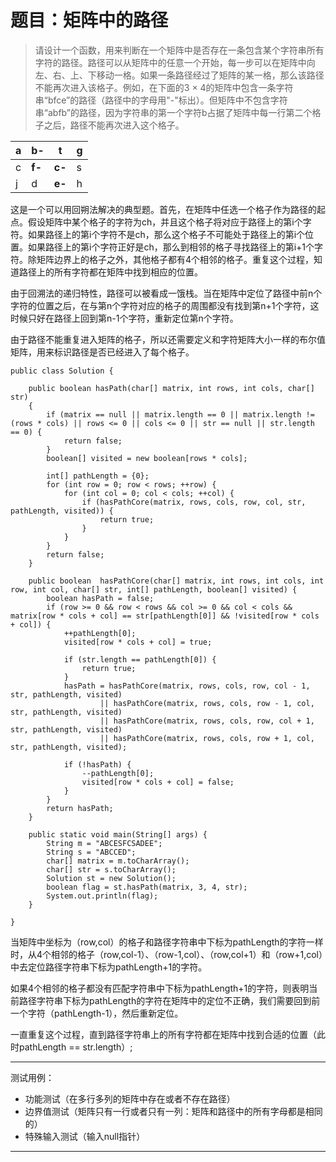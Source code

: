 # 题目：矩阵中的路径

> 请设计一个函数，用来判断在一个矩阵中是否存在一条包含某个字符串所有字符的路径。路径可以从矩阵中的任意一个开始，每一步可以在矩阵中向左、右、上、下移动一格。如果一条路径经过了矩阵的某一格，那么该路径不能再次进入该格子。例如，在下面的3 × 4的矩阵中包含一条字符串“bfce”的路径（路径中的字母用"-"标出）。但矩阵中不包含字符串“abfb”的路径，因为字符串的第一个字符b占据了矩阵中每一行第二个格子之后，路径不能再次进入这个格子。

a|**b-**|t|g
-|-|-|-
c|**f-**|**c-**|s
j|d|**e-**|h

这是一个可以用回朔法解决的典型题。首先，在矩阵中任选一个格子作为路径的起点。假设矩阵中某个格子的字符为ch，并且这个格子将对应于路径上的第i个字符。如果路径上的第i个字符不是ch，那么这个格子不可能处于路径上的第i个位置。如果路径上的第i个字符正好是ch，那么到相邻的格子寻找路径上的第i+1个字符。除矩阵边界上的格子之外，其他格子都有4个相邻的格子。重复这个过程，知道路径上的所有字符都在矩阵中找到相应的位置。

由于回溯法的递归特性，路径可以被看成一饿栈。当在矩阵中定位了路径中前n个字符的位置之后，在与第n个字符对应的格子的周围都没有找到第n+1个字符，这时候只好在路径上回到第n-1个字符，重新定位第n个字符。

由于路径不能重复进入矩阵的格子，所以还需要定义和字符矩阵大小一样的布尔值矩阵，用来标识路径是否已经进入了每个格子。

```
public class Solution {

    public boolean hasPath(char[] matrix, int rows, int cols, char[] str)
    {
        if (matrix == null || matrix.length == 0 || matrix.length != (rows * cols) || rows <= 0 || cols <= 0 || str == null || str.length == 0) {
            return false;
        }
        boolean[] visited = new boolean[rows * cols];

        int[] pathLength = {0};
        for (int row = 0; row < rows; ++row) {
            for (int col = 0; col < cols; ++col) {
                if (hasPathCore(matrix, rows, cols, row, col, str, pathLength, visited)) {
                    return true;
                }
            }
        }
        return false;
    }

    public boolean  hasPathCore(char[] matrix, int rows, int cols, int row, int col, char[] str, int[] pathLength, boolean[] visited) {
        boolean hasPath = false;
        if (row >= 0 && row < rows && col >= 0 && col < cols && matrix[row * cols + col] == str[pathLength[0]] && !visited[row * cols + col]) {
            ++pathLength[0];
            visited[row * cols + col] = true;

            if (str.length == pathLength[0]) {
                return true;
            }
            hasPath = hasPathCore(matrix, rows, cols, row, col - 1, str, pathLength, visited)
                    || hasPathCore(matrix, rows, cols, row - 1, col, str, pathLength, visited)
                    || hasPathCore(matrix, rows, cols, row, col + 1, str, pathLength, visited)
                    || hasPathCore(matrix, rows, cols, row + 1, col, str, pathLength, visited);

            if (!hasPath) {
                --pathLength[0];
                visited[row * cols + col] = false;
            }
        }
        return hasPath;
    }

    public static void main(String[] args) {
        String m = "ABCESFCSADEE";
        String s = "ABCCED";
        char[] matrix = m.toCharArray();
        char[] str = s.toCharArray();
        Solution st = new Solution();
        boolean flag = st.hasPath(matrix, 3, 4, str);
        System.out.println(flag);
    }

}

```

当矩阵中坐标为（row,col）的格子和路径字符串中下标为pathLength的字符一样时，从4个相邻的格子（row,col-1）、（row-1,col）、（row,col+1）和（row+1,col）中去定位路径字符串下标为pathLength+1的字符。

如果4个相邻的格子都没有匹配字符串中下标为pathLength+1的字符，则表明当前路径字符串下标为pathLength的字符在矩阵中的定位不正确，我们需要回到前一个字符（pathLength-1），然后重新定位。

一直重复这个过程，直到路径字符串上的所有字符都在矩阵中找到合适的位置（此时pathLength == str.length）;

---
测试用例：
- 功能测试（在多行多列的矩阵中存在或者不存在路径）
- 边界值测试（矩阵只有一行或者只有一列：矩阵和路径中的所有字母都是相同的）
- 特殊输入测试（输入null指针）

---
